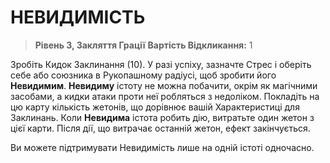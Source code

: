 ﻿# НЕВИДИМІСТЬ

> **Рівень 3, Закляття Грації**
> **Вартість Відкликання:** 1

Зробіть Кидок Заклинання (10). У разі успіху, зазначте Стрес і оберіть себе або союзника в Рукопашному радіусі, щоб зробити його **Невидимим**. **Невидиму** істоту не можна побачити, окрім як магічними засобами, а кидки атаки проти неї робляться з недоліком. Покладіть на цю карту кількість жетонів, що дорівнює вашій Характеристиці для Заклинань. Коли **Невидима** істота робить дію, витратьте один жетон з цієї карти. Після дії, що витрачає останній жетон, ефект закінчується.

Ви можете підтримувати Невидимість лише на одній істоті одночасно.